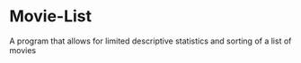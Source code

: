 # Movie-List
A program that allows for limited descriptive statistics and sorting of a list of movies
